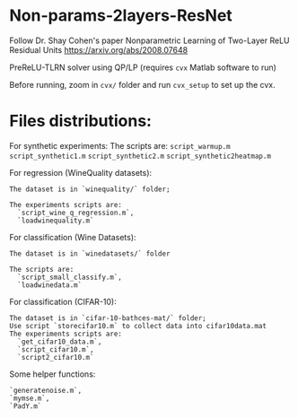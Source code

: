 # Non-params-2layers-ResNet

Follow Dr. Shay Cohen's paper Nonparametric Learning of Two-Layer ReLU Residual Units
https://arxiv.org/abs/2008.07648

PreReLU-TLRN solver using QP/LP (requires `cvx` Matlab software to run)

Before running, zoom in `cvx/` folder and run `cvx_setup` to set up the cvx.

# Files distributions:




  For synthetic experiments:
    The scripts are:
      `script_warmup.m`
      `script_synthetic1.m`
      `script_synthetic2.m`
      `script_synthetic2heatmap.m`

  For regression (WineQuality datasets):
  
    The dataset is in `winequality/` folder;
    
    The experiments scripts are:
      `script_wine_q_regression.m`, 
      `loadwinequality.m`

  For classification (Wine Datasets):
  
    The dataset is in `winedatasets/` folder
    
    The scripts are:
      `script_small_classify.m`, 
      `loadwinedata.m`

  For classification (CIFAR-10):
  
    The dataset is in `cifar-10-bathces-mat/` folder;
    Use script `storecifar10.m` to collect data into cifar10data.mat
    The experiments scripts are:
      `get_cifar10_data.m`, 
      `script_cifar10.m`, 
      `script2_cifar10.m`

   Some helper functions:
   
    `generatenoise.m`, 
    `mymse.m`, 
    `PadY.m`
  
    
